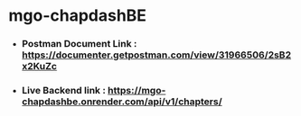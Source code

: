 # mgo-chapdashBE

- ### Postman Document Link : https://documenter.getpostman.com/view/31966506/2sB2x2KuZc
- ### Live Backend link : https://mgo-chapdashbe.onrender.com/api/v1/chapters/
